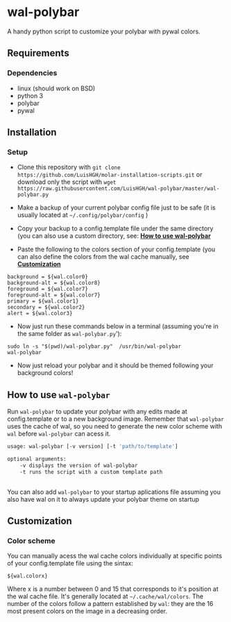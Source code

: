 # wal-polybar
A handy python script to customize your polybar with pywal colors.

## Requirements
### Dependencies

- linux (should work on BSD)
- python 3
- polybar
- pywal

## Installation

### Setup

-  Clone this repository with `git clone https://github.com/LuisHGH/molar-installation-scripts.git` or download only the script with `wget https://raw.githubusercontent.com/LuisHGH/wal-polybar/master/wal-polybar.py` 

- Make a backup of your current polybar config file just to be safe (it is usually located at `~/.config/polybar/config` )
- Copy your backup to a config.template file under the same directory (you can also use a custom directory, see: **[How to use wal-polybar](#how_to_use_`wal-polybar`)**
- Paste the following to the colors section of your config.template (you can also define the colors from the wal cache manually, see **[Customization](#customization)**
```
background = ${wal.color0}
background-alt = ${wal.color8}
foreground = ${wal.color7}
foreground-alt = ${wal.color7}
primary = ${wal.color1}
secondary = ${wal.color2}
alert = ${wal.color3}
```  
- Now just run these commands below in a terminal (assuming you're in the same folder as `wal-polybar.py`'):
```shell script
sudo ln -s "$(pwd)/wal-polybar.py"  /usr/bin/wal-polybar
wal-polybar
```
- Now just reload your polybar and it should be themed following your background colors!


## How to use `wal-polybar`
Run `wal-polybar` to update your polybar with any edits made at config.template or to a new background image. Remember that `wal-polybar` uses the cache of wal, so you need to generate the new color scheme with  `wal` before `wal-polybar` can acess it.
```sh
usage: wal-polybar [-v version] [-t 'path/to/template']

optional arguments:
    -v displays the version of wal-polybar
    -t runs the script with a custom template path 
 
```
You can also add `wal-polybar` to your startup aplications file assuming you also have wal on it to always update your polybar theme on startup

## Customization

### Color scheme
You can manually acess the wal cache colors individually at specific points of your config.template file using the sintax:
```
${wal.colorx}
```
Where x is a number between 0 and 15 that corresponds to it's position at the wal cache file. It's generally located at `~/.cache/wal/colors`.
The number of the colors follow a pattern established by `wal`: they are the 16 most present colors on the image in a decreasing order.
